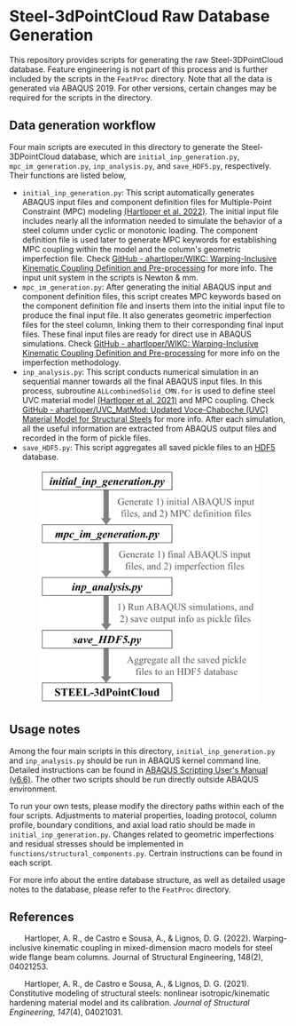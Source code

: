# Steel-3dPointCloud Raw Database Generation
This repository provides scripts for generating the raw Steel-3DPointCloud database. Feature engineering is not part of this process and is further included by the scripts in the `FeatProc` directory. Note that all the data is generated via ABAQUS 2019. For other versions, certain changes may be required for the scripts in the directory.

## Data generation workflow

Four main scripts are executed in this directory to generate the Steel-3DPointCloud database, which are `initial_inp_generation.py`, `mpc_im_generation.py`, `inp_analysis.py`, and `save_HDF5.py`, respectively. Their functions are listed below,

- `initial_inp_generation.py`: This script automatically generates ABAQUS input files and component definition files for Multiple-Point Constraint (MPC) modeling [(Hartloper et al. 2022)]. The initial input file includes nearly all the information needed to simulate the behavior of a steel column under cyclic or monotonic loading. The component definition file is used later to generate MPC keywords for establishing MPC coupling within the model and the column's geometric imperfection file. Check [GitHub - ahartloper/WIKC: Warping-Inclusive Kinematic Coupling Definition and Pre-processing](https://github.com/ahartloper/WIKC) for more info. The input unit system in the scripts is Newton & mm.
- `mpc_im_generation.py`: After generating the initial ABAQUS input and component definition files, this script creates MPC keywords based on the component definition file and inserts them into the initial input file to produce the final input file. It also generates geometric imperfection files for the steel column, linking them to their corresponding final input files. These final input files are ready for direct use in ABAQUS simulations. Check [GitHub - ahartloper/WIKC: Warping-Inclusive Kinematic Coupling Definition and Pre-processing](https://github.com/ahartloper/WIKC) for more info on the imperfection methodology.
- `inp_analysis.py`: This script conducts numerical simulation in an sequential manner towards all the final ABAQUS input files. In this process, subroutine `ALLcombinedSolid_CMN.for` is used to define steel UVC material model [(Hartloper et al. 2021)] and MPC coupling. Check [GitHub - ahartloper/UVC_MatMod: Updated Voce-Chaboche (UVC) Material Model for Structural Steels](https://github.com/ahartloper/UVC_MatMod) for more info. After each simulation, all the useful information are extracted from ABAQUS output files and recorded in the form of pickle files.
- `save_HDF5.py`: This script aggregates all saved pickle files to an [HDF5](https://www.h5py.org/) database.

<p align="center">
  <img src="FIG1/flow.jpg" alt="img0" width="400">
</p>

## Usage notes

Among the four main scripts in this directory, `initial_inp_generation.py` and `inp_analysis.py` should be run in ABAQUS kernel command line. Detailed instructions can be found in [ABAQUS Scripting User's Manual (v6.6)](https://classes.engineering.wustl.edu/2009/spring/mase5513/abaqus/docs/v6.6/books/cmd/default.htm?startat=pt02ch04s05.html). The other two scripts should be run directly outside ABAQUS environment.

To run your own tests, please modify the directory paths within each of the four scripts. Adjustments to material properties, loading protocol, column profile, boundary conditions, and axial load ratio should be made in `initial_inp_generation.py`. Changes related to geometric imperfections and residual stresses should be implemented in `functions/structural_components.py`. Certrain instructions can be found in each script.

For more info about the entire database structure, as well as detailed usage notes to the database, please refer to the `FeatProc` directory.


## References
&nbsp;&nbsp;&nbsp;&nbsp;&nbsp;&nbsp; Hartloper, A. R., de Castro e Sousa, A., & Lignos, D. G. (2022). Warping-inclusive kinematic coupling in mixed-dimension macro models for steel wide flange beam columns. Journal of Structural Engineering, 148(2), 04021253.

&nbsp;&nbsp;&nbsp;&nbsp;&nbsp;&nbsp; Hartloper, A. R., de Castro e Sousa, A., & Lignos, D. G. (2021). Constitutive modeling of structural steels: nonlinear isotropic/kinematic hardening material model and its calibration. *Journal of Structural Engineering*, *147*(4), 04021031.

[(Hartloper et al. 2022)]: https://ascelibrary.org/doi/full/10.1061/%28ASCE%29ST.1943-541X.0003211
[(Hartloper et al. 2021)]: https://ascelibrary.org/doi/full/10.1061/(ASCE)ST.1943-541X.0002964
[(HDF5 format)]: https://www.h5py.org/
